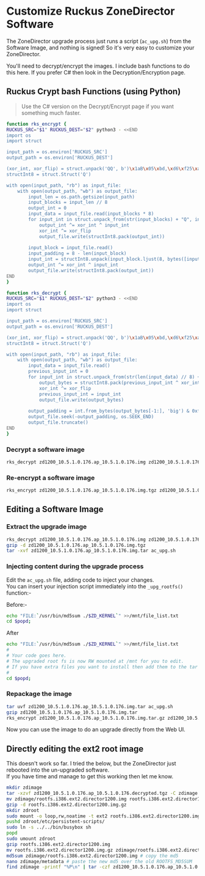 # Customize Ruckus ZoneDirector Software

The ZoneDirector upgrade process just runs a script (`ac_upg.sh`) from the Software Image, and nothing is signed! So it's very easy to customize your ZoneDirector.

You'll need to decrypt/encrypt the images. I include bash functions to do this here. If you prefer C# then look in the Decryption/Encryption page.

## Ruckus Crypt bash Functions (using Python)
> Use the C# version on the Decrypt/Encrypt page if you want something much faster.

```bash
function rks_encrypt {
RUCKUS_SRC="$1" RUCKUS_DEST="$2" python3 - <<END
import os
import struct

input_path = os.environ['RUCKUS_SRC']
output_path = os.environ['RUCKUS_DEST']

(xor_int, xor_flip) = struct.unpack('QQ', b')\x1aB\x05\xbd,\xd6\xf25\xad\xb8\xe0?T\xc58')
structInt8 = struct.Struct('Q')

with open(input_path, "rb") as input_file:
    with open(output_path, "wb") as output_file:
        input_len = os.path.getsize(input_path)
        input_blocks = input_len // 8
        output_int = 0
        input_data = input_file.read(input_blocks * 8)
        for input_int in struct.unpack_from(str(input_blocks) + "Q", input_data):
            output_int ^= xor_int ^ input_int
            xor_int ^= xor_flip
            output_file.write(structInt8.pack(output_int))
        
        input_block = input_file.read()
        input_padding = 8 - len(input_block)
        input_int = structInt8.unpack(input_block.ljust(8, bytes([input_padding | input_padding << 4])))[0]
        output_int ^= xor_int ^ input_int
        output_file.write(structInt8.pack(output_int))
END
}
```
```bash
function rks_decrypt {
RUCKUS_SRC="$1" RUCKUS_DEST="$2" python3 - <<END
import os
import struct

input_path = os.environ['RUCKUS_SRC']
output_path = os.environ['RUCKUS_DEST']

(xor_int, xor_flip) = struct.unpack('QQ', b')\x1aB\x05\xbd,\xd6\xf25\xad\xb8\xe0?T\xc58')
structInt8 = struct.Struct('Q')

with open(input_path, "rb") as input_file:
    with open(output_path, "wb") as output_file:
        input_data = input_file.read()
        previous_input_int = 0
        for input_int in struct.unpack_from(str(len(input_data) // 8) + "Q", input_data):
            output_bytes = structInt8.pack(previous_input_int ^ xor_int ^ input_int)
            xor_int ^= xor_flip
            previous_input_int = input_int
            output_file.write(output_bytes)
        
        output_padding = int.from_bytes(output_bytes[-1:], 'big') & 0xf
        output_file.seek(-output_padding, os.SEEK_END)
        output_file.truncate()
END
}
```
### Decrypt a software image
```bash
rks_decrypt zd1200_10.5.1.0.176.ap_10.5.1.0.176.img zd1200_10.5.1.0.176.ap_10.5.1.0.176.img.tgz
```
### Re-encrypt a software image
```bash
rks_encrypt zd1200_10.5.1.0.176.ap_10.5.1.0.176.img.tgz zd1200_10.5.1.0.176.ap_10.5.1.0.176.modded.img
```

## Editing a Software Image

### Extract the upgrade image
```bash
rks_decrypt zd1200_10.5.1.0.176.ap_10.5.1.0.176.img zd1200_10.5.1.0.176.ap_10.5.1.0.176.img.tgz
gzip -d zd1200_10.5.1.0.176.ap_10.5.1.0.176.img.tgz
tar -xvf zd1200_10.5.1.0.176.ap_10.5.1.0.176.img.tar ac_upg.sh
```

### Injecting content during the upgrade process 

Edit the `ac_upg.sh` file, adding code to inject your changes.  
You can insert your injection script immediately into the `_upg_rootfs()` function:-

Before:-
```bash
echo "FILE:`/usr/bin/md5sum ./$ZD_KERNEL`" >>/mnt/file_list.txt
cd $popd;
```

After
```bash
echo "FILE:`/usr/bin/md5sum ./$ZD_KERNEL`" >>/mnt/file_list.txt
#
# Your code goes here.
# The upgraded root fs is now RW mounted at /mnt for you to edit.
# If you have extra files you want to install then add them to the tar file and extract them here.
#
cd $popd;
```

### Repackage the image

```bash
tar uvf zd1200_10.5.1.0.176.ap_10.5.1.0.176.img.tar ac_upg.sh
gzip zd1200_10.5.1.0.176.ap_10.5.1.0.176.img.tar
rks_encrypt zd1200_10.5.1.0.176.ap_10.5.1.0.176.img.tar.gz zd1200_10.5.1.0.176.ap_10.5.1.0.176.patched.img
```

Now you can use the image to do an upgrade directly from the Web UI.

## Directly editing the ext2 root image

This doesn't work so far. I tried the below, but the ZoneDirector just rebooted into the un-upgraded software.  
If you have time and manage to get this working then let me know.

```bash
mkdir zdimage
tar -xzvf zd1200_10.5.1.0.176.ap_10.5.1.0.176.decrypted.tgz -C zdimage
mv zdimage/rootfs.i386.ext2.director1200.img rootfs.i386.ext2.director1200.img.gz
gzip -d rootfs.i386.ext2.director1200.img.gz
mkdir zdroot
sudo mount -o loop,rw,noatime -t ext2 rootfs.i386.ext2.director1200.img zdroot
pushd zdroot/etc/persistent-scripts/
sudo ln -s ../../bin/busybox sh
popd
sudo umount zdroot
gzip rootfs.i386.ext2.director1200.img
mv rootfs.i386.ext2.director1200.img.gz zdimage/rootfs.i386.ext2.director1200.img
md5sum zdimage/rootfs.i386.ext2.director1200.img # copy the md5
nano zdimage/metadata # paste the new md5 over the old ROOTFS_MD5SUM
find zdimage -printf "%P\n" | tar -czf zd1200_10.5.1.0.176.ap_10.5.1.0.176.modified.tgz --no-recursion -C zdimage -T -
```

